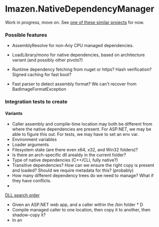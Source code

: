 Imazen.NativeDependencyManager
==============================

Work in progress, move on. See [one of these similar projects](https://github.com/imazen/paragon/blob/master/resources.md#native-interoploading-projects-to-investigate) for now.

### Possible features

* AssemblyResolve for non-Any CPU managed dependencies. 

* LoadLibrary/mono for native dependencies, based on architecture variant (and possibly other pivots?)

* Runtime dependency fetching from nuget or https? Hash verification? Signed caching for fast boot?

* Fast parser to detect assembly format? We can't recover from BadImageFormatException

### Integration tests to create

#### Variants

* Caller assembly and compile-time location may both be different from where the native dependencies are present. For ASP.NET, we may be able to figure this out. For tests, we may have to set an env var.
* Environment variables
* Loader arguments
* Filesystem state (are there even x64, x32, and Win32 folders)?
* Is there an arch-specific dll arealdy in the current folder?
* Type of native dependencies (C++/CLI, fully native?)
* Transitive dependencies? How can we ensure the right copy is present and loaded? Should we require metadata for this? (probably)
* How many different dependency trees do we need to manage? What if they have conflicts.
* 

[DLL search order](http://msdn.microsoft.com/en-us/library/windows/desktop/ms682586(v=vs.85).aspx)



* Given an ASP.NET web app, and a caller within the /bin folder
        * D
* Compile managed caller to one location, then copy it to another, then shadow-copy it? 
* In an 
